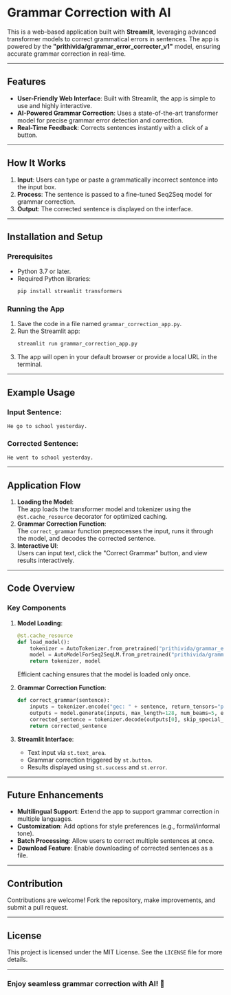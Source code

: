 # Grammar Correction with AI

This is a web-based application built with **Streamlit**, leveraging advanced transformer models to correct grammatical errors in sentences. The app is powered by the **"prithivida/grammar_error_correcter_v1"** model, ensuring accurate grammar correction in real-time.

---

## Features

- **User-Friendly Web Interface**: Built with Streamlit, the app is simple to use and highly interactive.
- **AI-Powered Grammar Correction**: Uses a state-of-the-art transformer model for precise grammar error detection and correction.
- **Real-Time Feedback**: Corrects sentences instantly with a click of a button.

---

## How It Works

1. **Input**: Users can type or paste a grammatically incorrect sentence into the input box.
2. **Process**: The sentence is passed to a fine-tuned Seq2Seq model for grammar correction.
3. **Output**: The corrected sentence is displayed on the interface.

---

## Installation and Setup

### Prerequisites

- Python 3.7 or later.
- Required Python libraries:
  ```bash
  pip install streamlit transformers
  ```

### Running the App

1. Save the code in a file named `grammar_correction_app.py`.
2. Run the Streamlit app:
   ```bash
   streamlit run grammar_correction_app.py
   ```
3. The app will open in your default browser or provide a local URL in the terminal.

---

## Example Usage

### Input Sentence:
```text
He go to school yesterday.
```

### Corrected Sentence:
```text
He went to school yesterday.
```

---

## Application Flow

1. **Loading the Model**:  
   The app loads the transformer model and tokenizer using the `@st.cache_resource` decorator for optimized caching.
2. **Grammar Correction Function**:  
   The `correct_grammar` function preprocesses the input, runs it through the model, and decodes the corrected sentence.
3. **Interactive UI**:  
   Users can input text, click the "Correct Grammar" button, and view results interactively.

---

## Code Overview

### Key Components

1. **Model Loading**:
   ```python
   @st.cache_resource
   def load_model():
       tokenizer = AutoTokenizer.from_pretrained("prithivida/grammar_error_correcter_v1")
       model = AutoModelForSeq2SeqLM.from_pretrained("prithivida/grammar_error_correcter_v1")
       return tokenizer, model
   ```
   Efficient caching ensures that the model is loaded only once.

2. **Grammar Correction Function**:
   ```python
   def correct_grammar(sentence):
       inputs = tokenizer.encode("gec: " + sentence, return_tensors="pt", max_length=128, truncation=True)
       outputs = model.generate(inputs, max_length=128, num_beams=5, early_stopping=True)
       corrected_sentence = tokenizer.decode(outputs[0], skip_special_tokens=True)
       return corrected_sentence
   ```

3. **Streamlit Interface**:
   - Text input via `st.text_area`.
   - Grammar correction triggered by `st.button`.
   - Results displayed using `st.success` and `st.error`.

---

## Future Enhancements

- **Multilingual Support**: Extend the app to support grammar correction in multiple languages.
- **Customization**: Add options for style preferences (e.g., formal/informal tone).
- **Batch Processing**: Allow users to correct multiple sentences at once.
- **Download Feature**: Enable downloading of corrected sentences as a file.

---

## Contribution

Contributions are welcome! Fork the repository, make improvements, and submit a pull request.

---

## License

This project is licensed under the MIT License. See the `LICENSE` file for more details.

---

### Enjoy seamless grammar correction with AI! 🎉

